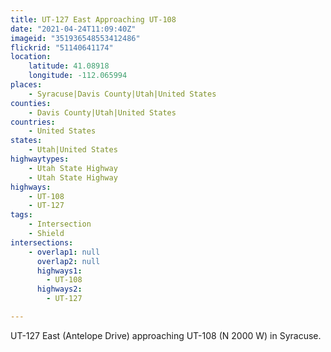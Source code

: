 ```yaml
---
title: UT-127 East Approaching UT-108
date: "2021-04-24T11:09:40Z"
imageid: "351936548553412486"
flickrid: "51140641174"
location:
    latitude: 41.08918
    longitude: -112.065994
places:
    - Syracuse|Davis County|Utah|United States
counties:
    - Davis County|Utah|United States
countries:
    - United States
states:
    - Utah|United States
highwaytypes:
    - Utah State Highway
    - Utah State Highway
highways:
    - UT-108
    - UT-127
tags:
    - Intersection
    - Shield
intersections:
    - overlap1: null
      overlap2: null
      highways1:
        - UT-108
      highways2:
        - UT-127

---
```

UT-127 East (Antelope Drive) approaching UT-108 (N 2000 W) in Syracuse.
